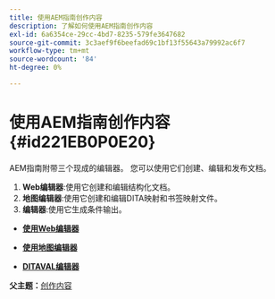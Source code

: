 ```yaml
---
title: 使用AEM指南创作内容
description: 了解如何使用AEM指南创作内容
exl-id: 6a6354ce-29cc-4bd7-8235-579fe3647682
source-git-commit: 3c3aef9f6beefad69c1bf13f55643a79992ac6f7
workflow-type: tm+mt
source-wordcount: '84'
ht-degree: 0%

---
```


# 使用AEM指南创作内容 {#id221EB0P0E20}

AEM指南附带三个现成的编辑器。 您可以使用它们创建、编辑和发布文档。

1. **Web编辑器**:使用它创建和编辑结构化文档。
1. **地图编辑器**:使用它创建和编辑DITA映射和书签映射文件。
1. **编辑器**:使用它生成条件输出。

- **[使用Web编辑器](web-editor.md)**

- **[使用地图编辑器](map-editor.md)**

- **[DITAVAL编辑器](ditaval-editor.md)**


**父主题：**[&#x200B;创作内容](authoring-content.md)
